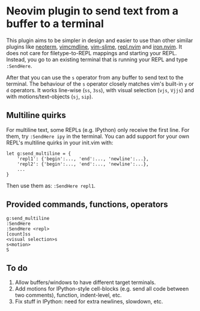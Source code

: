 # Neovim plugin to send text from a buffer to a terminal

This plugin aims to be simpler in design and easier to use than other similar
plugins like [neoterm](https://github.com/kassio/neoterm),
[vimcmdline](https://github.com/jalvesaq/vimcmdline),
[vim-slime](https://github.com/jpalardy/vim-slime),
[repl.nvim](https://gitlab.com/HiPhish/repl.nvim) and
[iron.nvim](https://github.com/BurningEther/iron.nvim). It does not care for
filetype-to-REPL mappings and starting your REPL. Instead, you go to an
existing terminal that is running your REPL and type `:SendHere`.

After that you can use the `s` operator from any buffer to send
text to the terminal. The behaviour of the `s` operator closely matches vim's
built-in `y` or `d` operators. It works line-wise (`ss`, `3ss`), with visual
selection (`vjs`, `Vjjs`) and with motions/text-objects (`sj`, `sip`).

## Multiline quirks

For multiline text, some REPLs (e.g. IPython) only receive the first line. For
them, try `:SendHere ipy` in the terminal. You can add support for your own
REPL's multiline quirks in your init.vim with:

```vim
let g:send_multiline = {
    'repl1': {'begin':..., 'end':..., 'newline':...},
    'repl2': {'begin':..., 'end':..., 'newline':...},
    ...
}
```

Then use them as: `:SendHere repl1`.

## Provided commands, functions, operators

```vim
g:send_multiline
:SendHere
:SendHere <repl>
[count]ss
<visual selection>s
s<motion>
S
```

## To do

1. Allow buffers/windows to have different target terminals.
2. Add motions for IPython-style cell-blocks (e.g. send all code between two
   comments), function, indent-level, etc.
3. Fix stuff in IPython: need for extra newlines, slowdown, etc.
